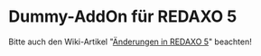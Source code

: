 Dummy-AddOn für REDAXO 5
========================

Bitte auch den Wiki-Artikel "[Änderungen in REDAXO 5](https://github.com/redaxo/redaxo/wiki/Änderungen-in-REDAXO5)" beachten!
